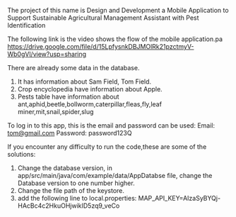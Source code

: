 The project of this name is Design and Development a Mobile Application to Support Sustainable Agricultural Management Assistant with Pest Identification

The following link is the video shows the flow of the mobile application.pa
https://drive.google.com/file/d/15LpfysnkDBJMOlRk21pzctmyV-Wb0gVl/view?usp=sharing

There are already some data in the database. 
1. It has information about Sam Field, Tom Field.
2. Crop encyclopedia have information about Apple.
3. Pests table have information about ant,aphid,beetle,bollworm,caterpillar,fleas,fly,leaf miner,mit,snail,spider,slug

To log in to this app, this is the email and password can be used:
Email: tom@gmail.com
Password: password123Q

If you encounter any difficulty to run the code,these are some of the solutions:
1. Change the database version, in app/src/main/java/com/example/data/AppDatabse file, change the Database version to one number higher.
2. Change the file path of the keystore.
3. add the following line to local.properties:
MAP_API_KEY=AIzaSyBYQj-HAcBc4c2HkuOHjwikID5zq9_veCo

